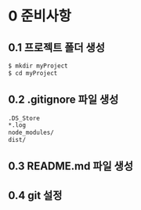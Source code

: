 # 0 준비사항

## 0.1 프로젝트 폴더 생성
```sh
$ mkdir myProject
$ cd myProject
```

## 0.2 .gitignore 파일 생성
```sh
.DS_Store
*.log
node_modules/
dist/
```

## 0.3 README.md 파일 생성

## 0.4 git 설정
